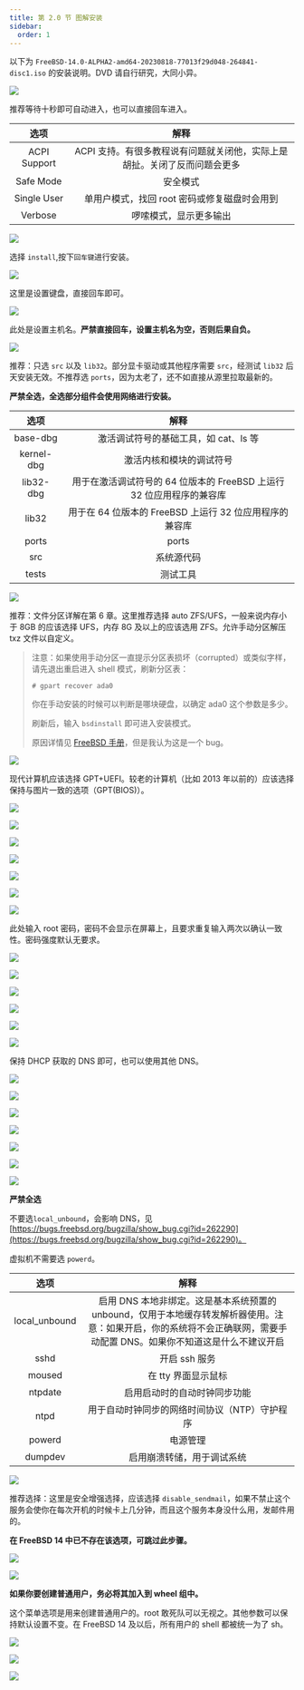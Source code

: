 ```yaml
---
title: 第 2.0 节 图解安装
sidebar:
  order: 1
---
```



以下为 `FreeBSD-14.0-ALPHA2-amd64-20230818-77013f29d048-264841-disc1.iso` 的安装说明。DVD 请自行研究，大同小异。

![](../.gitbook/assets/安装1.png)

推荐等待十秒即可自动进入，也可以直接回车进入。

|     选项     |                                   解释                                    |
| :----------: | :-----------------------------------------------------------------------: |
| ACPI Support | ACPI 支持。有很多教程说有问题就关闭他，实际上是胡扯。关闭了反而问题会更多 |
|  Safe Mode   |                                 安全模式                                  |
| Single User  |               单用户模式，找回 root 密码或修复磁盘时会用到                |
|   Verbose    |                          啰嗦模式，显示更多输出                           |

![](../.gitbook/assets/安装2.png)

选择 `install`,按下`回车键`进行安装。

![](../.gitbook/assets/安装3.png)

这里是设置键盘，直接回车即可。

![](../.gitbook/assets/安装4.png)

此处是设置主机名。**严禁直接回车，设置主机名为空，否则后果自负。**

![](../.gitbook/assets/安装5.png)

推荐：只选 `src` 以及 `lib32`。部分显卡驱动或其他程序需要 `src`，经测试 `lib32` 后天安装无效。不推荐选 `ports`，因为太老了，还不如直接从源里拉取最新的。

**严禁全选，全选部分组件会使用网络进行安装。**

|    选项    |                                 解释                                  |
| :--------: | :-------------------------------------------------------------------: |
|  base-dbg  |                 激活调试符号的基础工具，如 cat、ls 等                 |
| kernel-dbg |                       激活内核和模块的调试符号                        |
| lib32-dbg  | 用于在激活调试符号的 64 位版本的 FreeBSD 上运行 32 位应用程序的兼容库 |
|   lib32    |        用于在 64 位版本的 FreeBSD 上运行 32 位应用程序的兼容库        |
|   ports    |                                 ports                                 |
|    src     |                              系统源代码                               |
|   tests    |                               测试工具                                |

![](../.gitbook/assets/安装6.png)

推荐：文件分区详解在第 6 章。这里推荐选择 auto ZFS/UFS，一般来说内存小于 8GB 的应该选择 UFS，内存 8G 及以上的应该选用 ZFS。允许手动分区解压 txz 文件以自定义。

> 注意：如果使用手动分区一直提示分区表损坏（corrupted）或类似字样，请先退出重启进入 shell 模式，刷新分区表：
>
> ```shell-session
> # gpart recover ada0
> ```
>
> 你在手动安装的时候可以判断是哪块硬盘，以确定 ada0 这个参数是多少。
>
> 刷新后，输入 `bsdinstall` 即可进入安装模式。
>
> 原因详情见 [FreeBSD 手册](https://handbook.bsdcn.org/di-18-zhang-cun-chu/18.3.-tiao-zheng-he-zeng-jia-ci-pan-da-xiao.html)，但是我认为这是一个 bug。

![](../.gitbook/assets/安装7.png)

现代计算机应该选择 GPT+UEFI。较老的计算机（比如 2013 年以前的）应该选择保持与图片一致的选项（GPT(BIOS)）。

![](../.gitbook/assets/安装8.png)

![](../.gitbook/assets/安装8.1.png)

![](../.gitbook/assets/安装8.2.png)

![](../.gitbook/assets/安装9.png)

![](../.gitbook/assets/安装10.png)

![](../.gitbook/assets/安装11.png)

![](../.gitbook/assets/安装11.1.png)


此处输入 root 密码，密码不会显示在屏幕上，且要求重复输入两次以确认一致性。密码强度默认无要求。



![](../.gitbook/assets/安装12.png)

![](../.gitbook/assets/安装13.png)

![](../.gitbook/assets/安装14.png)

![](../.gitbook/assets/安装15.png)

![](../.gitbook/assets/安装16.png)

![](../.gitbook/assets/安装17.png)

保持 DHCP 获取的 DNS 即可，也可以使用其他 DNS。

![](../.gitbook/assets/安装18.png)

![](../.gitbook/assets/安装19.png)

![](../.gitbook/assets/安装20.png)

![](../.gitbook/assets/安装21.png)

![](../.gitbook/assets/安装22.png)

![](../.gitbook/assets/安装23.png)

![](../.gitbook/assets/installbsd.png)

**严禁全选**

不要选`local_unbound`，会影响 DNS，见 [https://bugs.freebsd.org/bugzilla/show_bug.cgi?id=262290](https://bugs.freebsd.org/bugzilla/show_bug.cgi?id=262290)。

虚拟机不需要选 `powerd`。

|     选项      |                                                                                  解释                                                                                   |
| :-----------: | :---------------------------------------------------------------------------------------------------------------------------------------------------------------------: |
| local_unbound | 启用 DNS 本地非绑定。这是基本系统预置的 unbound，仅用于本地缓存转发解析器使用。注意：如果开启，你的系统将不会正确联网，需要手动配置 DNS。如果你不知道这是什么不建议开启 |
|     sshd      |                                                                              开启 ssh 服务                                                                              |
|    moused     |                                                                           在 tty 界面显示鼠标                                                                           |
|    ntpdate    |                                                                      启用启动时的自动时钟同步功能                                                                       |
|     ntpd      |                                                              用于自动时钟同步的网络时间协议（NTP）守护程序                                                              |
|    powerd     |                                                                                电源管理                                                                                 |
|    dumpdev    |                                                                       启用崩溃转储，用于调试系统                                                                        |

![](../.gitbook/assets/安装25.png)

推荐选择：这里是安全增强选择，应该选择 `disable_sendmail`，如果不禁止这个服务会使你在每次开机的时候卡上几分钟，而且这个服务本身没什么用，发邮件用的。

**在 FreeBSD 14 中已不存在该选项，可跳过此步骤。**

![](../.gitbook/assets/安装26.png)

![](../.gitbook/assets/安装26.2.png)

**如果你要创建普通用户，务必将其加入到 wheel 组中。**

这个菜单选项是用来创建普通用户的。root 敢死队可以无视之。其他参数可以保持默认设置不变。在 FreeBSD 14 及以后，所有用户的 shell 都被统一为了 sh。

![](../.gitbook/assets/安装27.png)

![](../.gitbook/assets/安装28.png)

![](../.gitbook/assets/安装29.png)

